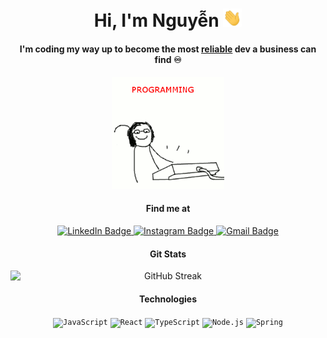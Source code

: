 <h1 align="center">Hi, I'm  Nguyễn <img src="https://raw.githubusercontent.com/tennydev/tennydev/main/wave.gif" width="30px"></h1>
<h4 align="center">I'm coding my way up to become the most <ins>reliable</ins> dev a business can find ♾</h4>

<p align="center">
  <img src="https://raw.githubusercontent.com/tennydev/tennydev/main/codinggif.gif" alt="coding gif" width="180px"/>
</p>

<h4 align="center">Find me at</h4>
<div id="badges" align="center">
<a href="https://www.linkedin.com/in/daidungnguyen/" target="_blank">
    <img src="https://img.shields.io/badge/LinkedIn-0077B5?style=for-the-badge&logo=linkedin&logoColor=white" alt="LinkedIn Badge"/>
  </a>
  <a href="https://www.instagram.com/ocd.brbr/" target="_blank">
    <img src="https://img.shields.io/badge/Instagram-E4405F?style=for-the-badge&logo=instagram&logoColor=white" alt="Instagram Badge"/>
  </a>
<a href="mailto:daidungnguyen2003@gmail.com">
  <img src="https://img.shields.io/badge/Gmail-D14836?style=for-the-badge&logo=gmail&logoColor=white" alt="Gmail Badge"/>
</a>
</div>

<p style="margin-bottom: 20px;"></p>
<h4 align="center">Git Stats</h4>
<p align="center">
  <img src="https://github-readme-streak-stats.herokuapp.com?user=tennydev&theme=swift&hide_border=true" alt="GitHub Streak" style="display: block; margin: auto;">
</p>

<p>
<h4 align="center">Technologies</h4>
<div align="center">
	<code><img width="50" src="https://user-images.githubusercontent.com/25181517/117447155-6a868a00-af3d-11eb-9cfe-245df15c9f3f.png" alt="JavaScript" title="JavaScript"/></code>
	<code><img width="50" src="https://user-images.githubusercontent.com/25181517/183897015-94a058a6-b86e-4e42-a37f-bf92061753e5.png" alt="React" title="React"/></code>
	<code><img width="50" src="https://user-images.githubusercontent.com/25181517/183890598-19a0ac2d-e88a-4005-a8df-1ee36782fde1.png" alt="TypeScript" title="TypeScript"/></code>
	<code><img width="50" src="https://user-images.githubusercontent.com/25181517/183568594-85e280a7-0d7e-4d1a-9028-c8c2209e073c.png" alt="Node.js" title="Node.js"/></code>
	<code><img width="50" src="https://user-images.githubusercontent.com/25181517/117201470-f6d56780-adec-11eb-8f7c-e70e376cfd07.png" alt="Spring" title="Spring"/></code>
</div>
</p>

